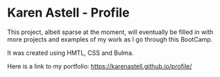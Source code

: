 # Karen Astell - Profile

This project, albeit sparse at the moment, will eventually be filled in with more projects and examples of my work as I go through this BootCamp.

It was created using HMTL, CSS and Bulma.

Here is a link to my portfolio: https://karenastell.github.io/profile/